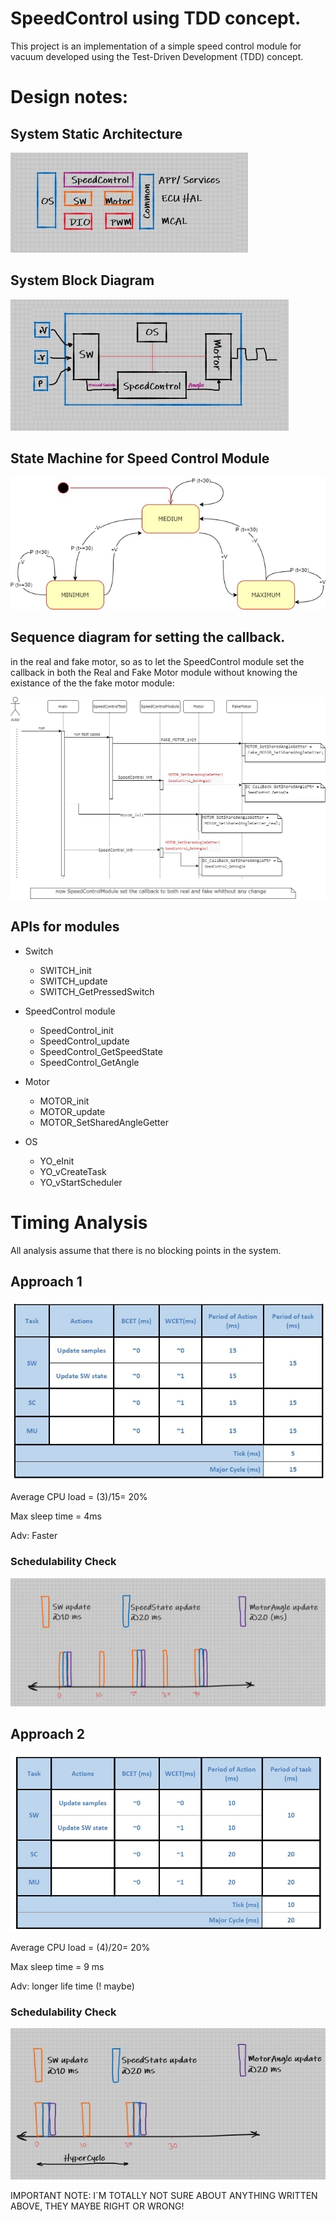 # SpeedControl using TDD concept.
 This project is an implementation of a simple speed control module for vacuum developed using the Test-Driven Development (TDD) concept.


# Design notes:

## System Static Architecture

![Static Architecture](./images/staticArch.jpg)


## System Block Diagram 

![Block Diagram](./images/blockDiagram.jpg)

## State Machine for Speed Control Module

![statemachine](./images/statemachine.jpg)


## Sequence diagram for setting the callback.
in the real and fake motor, so as to let the SpeedControl module set the callback in both the Real and Fake Motor module without knowing the existance of the the fake motor module:

![sequance](./images/sequance.jpg)


## APIs for modules
* Switch

    * SWITCH_init
    * SWITCH_update
    * SWITCH_GetPressedSwitch
* SpeedControl module
    * SpeedControl_init
    * SpeedControl_update
    * SpeedControl_GetSpeedState
    *  SpeedControl_GetAngle
* Motor
    * MOTOR_init
    * MOTOR_update
    * MOTOR_SetSharedAngleGetter

* OS
    * YO_eInit
    * YO_vCreateTask
    * YO_vStartScheduler

#  Timing Analysis
All analysis assume that there is no blocking points in the system.

## Approach 1

![Timing1](./images/timing_1.jpg)

Average CPU load = (3)/15= 20%

Max sleep time = 4ms

Adv: Faster

### Schedulability Check

![sched](./images/sched.jpg)


## Approach 2

![Timing1](./images/timing2.jpg)

Average CPU load = (4)/20= 20%

Max sleep time = 9 ms

Adv: longer life time (! maybe)


### Schedulability Check

![sched](./images/sched2.jpg)


IMPORTANT NOTE:
I`M TOTALLY NOT SURE ABOUT ANYTHING WRITTEN ABOVE,
THEY MAYBE RIGHT OR WRONG!